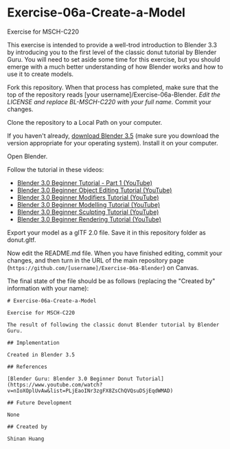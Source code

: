 # Exercise-06a-Create-a-Model

Exercise for MSCH-C220

This exercise is intended to provide a well-trod introduction to Blender 3.3 by introducing you to the first level of the classic donut tutorial by Blender Guru. You will need to set aside some time for this exercise, but you should emerge with a much better understanding of how Blender works and how to use it to create models.

Fork this repository. When that process has completed, make sure that the top of the repository reads [your username]/Exercise-06a-Blender. *Edit the LICENSE and replace BL-MSCH-C220 with your full name.* Commit your changes.

Clone the repository to a Local Path on your computer.

If you haven't already, [download Blender 3.5](https://www.blender.org/download/) (make sure you download the version appropriate for your operating system). Install it on your computer.

Open Blender. 

Follow the tutorial in these videos:
  - [Blender 3.0 Beginner Tutorial - Part 1 (YouTube)](https://youtu.be/nIoXOplUvAw)
  - [Blender 3.0 Beginner Object Editing Tutorial (YouTube)](https://youtu.be/imdYIdv8F4w)
  - [Blender 3.0 Beginner Modifiers Tutorial (YouTube)](https://youtu.be/7wKnPclzYY8)
  - [Blender 3.0 Beginner Modelling Tutorial (YouTube)](https://youtu.be/R1isb0x4zYw)
  - [Blender 3.0 Beginner Sculpting Tutorial (YouTube)](https://youtu.be/G_OrMDOK-Og)
  - [Blender 3.0 Beginner Rendering Tutorial (YouTube)](https://youtu.be/_WRUW_fs1g8)

Export your model as a glTF 2.0 file. Save it in this repository folder as donut.gltf.

Now edit the README.md file. When you have finished editing, commit your changes, and then turn in the URL of the main repository page (`https://github.com/[username]/Exercise-06a-Blender`) on Canvas.

The final state of the file should be as follows (replacing the "Created by" information with your name):
```
# Exercise-06a-Create-a-Model

Exercise for MSCH-C220

The result of following the classic donut Blender tutorial by Blender Guru.

## Implementation

Created in Blender 3.5

## References

[Blender Guru: Blender 3.0 Beginner Donut Tutorial](https://www.youtube.com/watch?v=nIoXOplUvAw&list=PLjEaoINr3zgFX8ZsChQVQsuDSjEqdWMAD)

## Future Development

None

## Created by 

Shinan Huang
```
